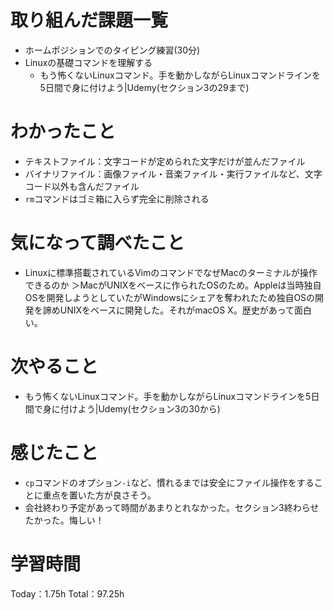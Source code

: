 # 取り組んだ課題一覧
- ホームポジションでのタイピング練習(30分)
- Linuxの基礎コマンドを理解する
	- もう怖くないLinuxコマンド。手を動かしながらLinuxコマンドラインを5日間で身に付けよう|Udemy(セクション3の29まで)

# わかったこと
- テキストファイル：文字コードが定められた文字だけが並んだファイル
- バイナリファイル：画像ファイル・音楽ファイル・実行ファイルなど、文字コード以外も含んだファイル
- `rm`コマンドはゴミ箱に入らず完全に削除される

# 気になって調べたこと
- Linuxに標準搭載されているVimのコマンドでなぜMacのターミナルが操作できるのか
＞MacがUNIXをベースに作られたOSのため。Appleは当時独自OSを開発しようとしていたがWindowsにシェアを奪われたため独自OSの開発を諦めUNIXをベースに開発した。それがmacOS X。歴史があって面白い。

# 次やること
- もう怖くないLinuxコマンド。手を動かしながらLinuxコマンドラインを5日間で身に付けよう|Udemy(セクション3の30から)

# 感じたこと
- `cp`コマンドのオプション`-i`など、慣れるまでは安全にファイル操作をすることに重点を置いた方が良さそう。
- 会社終わり予定があって時間があまりとれなかった。セクション3終わらせたかった。悔しい！

# 学習時間
Today：1.75h Total：97.25h
